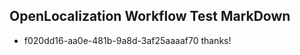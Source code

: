 ## OpenLocalization Workflow Test MarkDown
* f020dd16-aa0e-481b-9a8d-3af25aaaaf70 thanks!

<!--HONumber=Oct16_HO4-->



